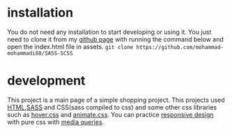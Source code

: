 # installation
You do not need any installation to start developing or using it. You just need to clone it from my [github page](https://github.com/mohammad-mohammadi88/SASS-SCSS) with running the command below and open the index.html file in assets.
 `git clone https://github.com/mohammad-mohammadi88/SASS-SCSS`

# development
This project is a main page of a simple shopping project. This projects used [HTML](https://html.com),[SASS](https://sass-lang.com) and CSS(sass compiled to css) and some other css libraries such as [hover.css](https://ianlunn.github.io/Hover/) and [animate.css](https://animate.style/). You can practice [responsive design](https://en.wikipedia.org/wiki/Responsive_web_design) with pure css with [media queries](https://en.wikipedia.org/wiki/Media_queries).
